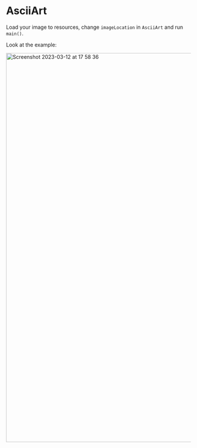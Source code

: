 # AsciiArt

Load your image to resources, change `imageLocation` in `AsciiArt` and run `main()`. 

Look at the example:

<img width="1059" alt="Screenshot 2023-03-12 at 17 58 36" src="https://user-images.githubusercontent.com/107124959/224553061-6c417d75-100c-4c7e-aeaa-6d635d707073.png">
